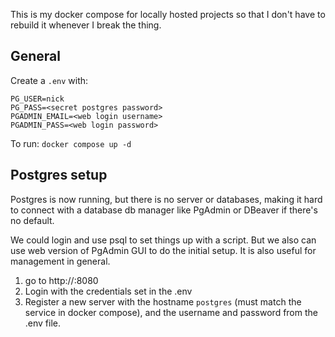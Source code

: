 This is my docker compose for locally hosted projects so that I don't have to rebuild it whenever I break the thing.

## General
Create a `.env` with:
```.env
PG_USER=nick
PG_PASS=<secret postgres password>
PGADMIN_EMAIL=<web login username>
PGADMIN_PASS=<web login password>
```

To run:
`docker compose up -d`

## Postgres setup
Postgres is now running, but there is no server or databases, making it hard to connect with a database db manager like PgAdmin or DBeaver if there's no default.

We could login and use psql to set things up with a script. But we also can use web version of PgAdmin GUI to do the initial setup. It is also useful for management in general.

1. go to http://<local ip>:8080
2. Login with the credentials set in the .env
3. Register a new server with the hostname `postgres` (must match the service in docker compose), and the username and password from the .env file.
